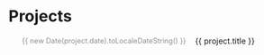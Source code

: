 # Projects

<script setup>
import { useData } from 'vitepress'
const { theme } = useData()
</script>

<ul>
  <li v-for="project in theme.projects" :key="project.link" class="project-item">
    <div class="project-date">{{ new Date(project.date).toLocaleDateString() }}</div>
    <a :href="project.link">{{ project.title }}</a>
  </li>
</ul>

<style>
.project-item {
  margin-bottom: 1rem;
  display: flex;
  align-items: center;
}
.project-date {
  color: #8e8e8e;
  font-size: 0.9em;
  margin-right: 1rem;
  min-width: 100px;
}
</style>